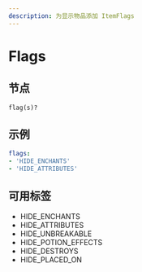 ```yaml
---
description: 为显示物品添加 ItemFlags
---
```


# Flags

## 节点

```text
flag(s)?
```

## 示例

```yaml
flags:
- 'HIDE_ENCHANTS'
- 'HIDE_ATTRIBUTES'
```

## 可用标签

* HIDE\_ENCHANTS
* HIDE\_ATTRIBUTES
* HIDE\_UNBREAKABLE
* HIDE\_POTION\_EFFECTS
* HIDE\_DESTROYS
* HIDE\_PLACED\_ON


